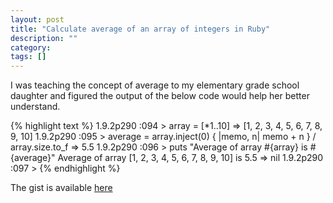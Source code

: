 ```yaml
---
layout: post
title: "Calculate average of an array of integers in Ruby"
description: ""
category:
tags: []
---
```



I was teaching the concept of average to my elementary grade school daughter and figured the output of the below code would help her better understand.

{% highlight text %}
1.9.2p290 :094 > array = [*1..10]
 => [1, 2, 3, 4, 5, 6, 7, 8, 9, 10]
1.9.2p290 :095 > average = array.inject(0) { |memo, n| memo + n } / array.size.to_f
 => 5.5
1.9.2p290 :096 > puts "Average of array #{array} is #{average}"
Average of array [1, 2, 3, 4, 5, 6, 7, 8, 9, 10] is 5.5
 => nil
1.9.2p290 :097 >
{% endhighlight %}


The gist is available [here](https://gist.github.com/sjayanna/5028070)
<script src="https://gist.github.com/sjayanna/5028070.js"></script>

